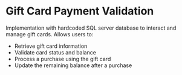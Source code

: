 # Gift Card Payment Validation
Implementation with hardcoded SQL server database to interact and manage gift cards. Allows users to:
* Retrieve gift card information
* Validate card status and balance
* Process a purchase using the gift card
* Update the remaining balance after a purchase
